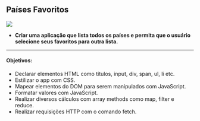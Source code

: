 ## Países Favoritos

![](https://github.com/gabipires/Bootcamp_Fullstack_IGTI/blob/master/Busca%20Pa%C3%ADses/20200716_215102.gif)

-  **Criar uma aplicação que lista todos os países e permita que o usuário selecione seus favoritos para outra lista.**
------------

#### Objetivos:

- Declarar elementos HTML como títulos, input, div, span, ul, li etc.
- Estilizar o app com CSS.
- Mapear elementos do DOM para serem manipulados com JavaScript.
- Formatar valores com JavaScript.
- Realizar diversos cálculos com array methods como map, filter e reduce.
- Realizar requisições HTTP com o comando fetch.

